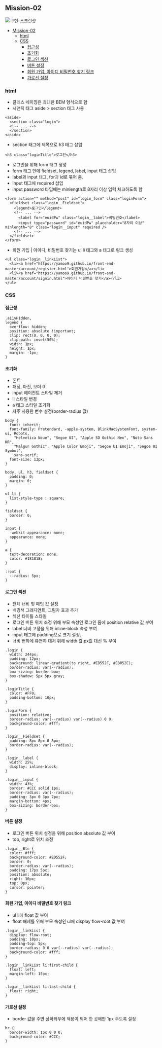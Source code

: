 ## Mission-02

![구현-스크린샷](./mission-02.png)

- [Mission-02](#mission-02)
  - [html](#html)
  - [CSS](#css)
    - [접근성](#접근성)
    - [초기화](#초기화)
    - [로그인 섹션](#로그인-섹션)
    - [버튼 설정](#버튼-설정)
    - [회원 가입, 아이디 비밀번호 찾기 링크](#회원-가입-아이디-비밀번호-찾기-링크)
    - [가로선 설정](#가로선-설정)


### html

- 클래스 네이밍은 최대한 BEM 형식으로 함
- 시맨틱 태그 aside > section 태그 사용
```
<aside>
  <section class="login">
  <!-- ... -->
  </section>
<aside>
```

- section 태그에 제목으로 h3 태그 삽입
```
<h3 class="loginTitle">로그인</h3>
```

- 로그인을 위해 form 태그 생성
- form 태그 안에 fieldset, legend, label, input 태그 삽입
- label과 input 태그, for과 id로 묶어 줌.
- input 태그에 required 삽입
- input password 타입에는 minlength로 8자리 이상 입력 체크하도록 함
```
<form action="" method="post" id="login_form" class="loginForm">
  <fieldset class="login__Fieldset">
    <legend>로그인</legend>
    <!-- ... -->
      <label for="euidPw" class="login__label">비밀번호</label>
      <input type="password" id="euidPw" placeholder="8자리 이상" minlength="8" class="login__input" required />
    <!-- ... -->
  </fieldset>
</form>
```

- 회원 가입 | 아이디, 비밀번호 찾기는 ul li 태그와 a 태그로 링크 생성
```
<ul class="login__linkList">
  <li><a href="https://yamoo9.github.io/front-end-master/account/register.html">회원가입</a></li>
  <li><a href="https://yamoo9.github.io/front-end-master/account/signin.html">아이디 비밀번호 찾기</a></li>
</ul>
```


### CSS

#### 접근성
```
.a11yHidden,
legend {
  overflow: hidden;
  position: absolute !important;
  clip: rect(0, 0, 0, 0);
  clip-path: inset(50%);
  width: 1px;
  height: 1px;
  margin: -1px;
}
```

#### 초기화
- 폰트
- 패딩, 마진, 보더 0
- input 에이전트 스타일 제거
- li 스타일 변경
- a 태그 스타일 초기화
- 자주 사용한 변수 설정(border-radius 값)
```
body {
  font: inherit;
  font-family: Pretendard, -apple-system, BlinkMacSystemFont, system-ui, Roboto,
    "Helvetica Neue", "Segoe UI", "Apple SD Gothic Neo", "Noto Sans KR",
    "Malgun Gothic", "Apple Color Emoji", "Segoe UI Emoji", "Segoe UI Symbol",
    sans-serif;
  font-size: 13px;
}

body, ul, h3, fieldset {
  padding: 0;
  margin: 0;
}

ul li {
  list-style-type : square;
}

fieldset {
  border: 0;
}

input {
  -webkit-appearance: none;
  appearance: none;
}

a {
  text-decoration: none;
  color: #181818;
}

:root {
  --radius: 5px;
}
```

#### 로그인 섹션

- 전체 너비 및 패딩 값 설정
- 배경색 그래디언트, 그림자 효과 추가
- 섹션 타이틀 스타일
- 로그인 버튼 위치 조정 위해 부모 속성인 로그인 폼에 position relative 값 부여
- label 너비 고정을 위해 inline-block 속성 부여
- input 태그에 padding으로 크기 설정.
- 너비 변화에 유연히 대처 위해 width 값 px값 대신 % 부여

```
.login {
  width: 244px;
  padding: 12px;
  background: linear-gradient(to right, #ED552F, #E8852E);
  border-radius: var(--radius);
  box-sizing: border-box;
  box-shadow: 5px 5px gray;
}

.loginTitle {
  color: #FF0;
  padding-bottom: 10px;
}

.loginForm {
  position: relative;
  border-radius: var(--radius) var(--radius) 0 0;
  background-color: #fff;
}

.login__Fieldset {
  padding: 8px 8px 0 8px;
  border-radius: var(--radius);
}

.login__label {
  width: 25%;
  display: inline-block;
}

.login__input {
  width: 43%;
  border: #CCC solid 1px;
  border-radius: var(--radius);
  padding: 3px 0 3px 7px;
  margin-bottom: 4px;
  box-sizing: border-box;
}

```

#### 버튼 설정
- 로그인 버튼 위치 설정을 위해 position absolute 값 부여
- top, right로 위치 조정

```
.login__Btn {
  color: #fff;
  background-color: #ED552F;
  border: 0;
  border-radius: var(--radius);
  padding: 17px 5px;
  position: absolute;
  right: 10px;
  top: 8px;
  cursor: pointer;
}

```

#### 회원 가입, 아이디 비밀번호 찾기 링크
- ul li에 float 값 부여
- float 해제를 위해 부모 속성인 ul에 display flow-root 값 부여

```
.login__linkList {
  display: flow-root;
  padding: 10px;
  padding-top: 5px;
  border-radius: 0 0 var(--radius) var(--radius);
  background-color: #fff;
}

.login__linkList li:first-child {
  float: left;
  margin-left: 15px;
}

.login__linkList li:last-child {
  float: right;
}
```

#### 가로선 설정
- border 값을 주면 상하좌우에 적용이 되어 한 곳에만 1px 주도록 설정

```
hr {
  border-width: 1px 0 0 0;
  background-color: #CCC;
}
```